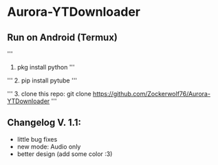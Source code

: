 # Aurora-YTDownloader

## Run on Android (Termux)

'''
1. pkg install python 
'''

'''
2. pip install pytube
'''

'''
3. clone this repo: git clone https://github.com/Zockerwolf76/Aurora-YTDownloader
'''



## Changelog V. 1.1:

- little bug fixes
- new mode: Audio only
- better design (add some color :3)
